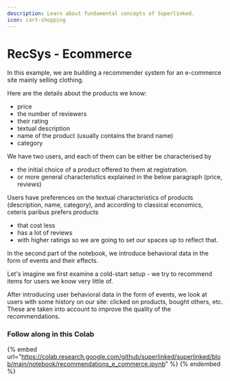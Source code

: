 ```yaml
---
description: Learn about fundamental concepts of Superlinked.
icon: cart-shopping
---
```


# RecSys - Ecommerce

In this example, we are building a recommender system for an e-commerce site mainly selling clothing.

Here are the details about the products we know:
- price
- the number of reviewers
- their rating
- textual description
- name of the product (usually contains the brand name)
- category
    
We have two users, and each of them can be either be characterised by
- the initial choice of a product offered to them at registration.
- or more general characteristics explained in the below paragraph (price, reviews)
   
Users have preferences on the textual characteristics of products (description, name, category), and according to classical economics, ceteris paribus prefers products 
- that cost less
- has a lot of reviews
- with higher ratings
so we are going to set our spaces up to reflect that.

In the second part of the notebook, we introduce behavioral data in the form of events and their effects. 

Let's imagine we first examine a cold-start setup - we try to recommend items for users we know very little of. 

After introducing user behavioral data in the form of events, we look at users with some history on our site: clicked on products, bought others, etc. These are taken into account to improve the quality of the recommendations.

### Follow along in this Colab

{% embed url="https://colab.research.google.com/github/superlinked/superlinked/blob/main/notebook/recommendations_e_commerce.ipynb" %}
{% endembed %}